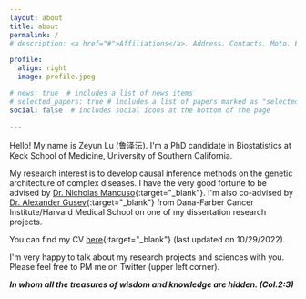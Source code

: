 ```yaml
---
layout: about
title: about
permalink: /
# description: <a href="#">Affiliations</a>. Address. Contacts. Moto. Etc.

profile:
  align: right
  image: profile.jpeg

# news: true  # includes a list of news items
# selected_papers: true # includes a list of papers marked as "selected={true}"
social: false  # includes social icons at the bottom of the page

---
```


Hello! My name is Zeyun Lu (鲁泽沄). I'm a PhD candidate in Biostatistics at Keck School of Medicine, University of Southern California.

My research interest is to develop causal inference methods on the genetic architecture of complex diseases. I have the very good fortune to be advised by [Dr. Nicholas Mancuso](https://www.mancusolab.com/){:target="_blank"}. I'm also co-advised by [Dr. Alexander Gusev](http://gusevlab.org/){:target="_blank"} from Dana-Farber Cancer Institute/Harvard Medical School on one of my dissertation research projects.

You can find my CV [here](./assets/pdf/Lu_Zeyun_CV_web.pdf){:target="_blank"} (last updated on 10/29/2022).

I'm very happy to talk about my research projects and sciences with you. Please feel free to PM me on Twitter (upper left corner).

***In whom all the treasures of wisdom and knowledge are hidden. (Col.2:3)***

